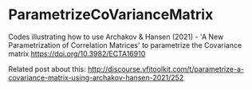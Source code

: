 # ParametrizeCoVarianceMatrix
Codes illustrating how to use Archakov &amp; Hansen (2021) - 'A New Parametrization of Correlation Matrices' to parametrize the Covariance matrix
https://doi.org/10.3982/ECTA16910

Related post about this:
http://discourse.vfitoolkit.com/t/parametrize-a-covariance-matrix-using-archakov-hansen-2021/252

